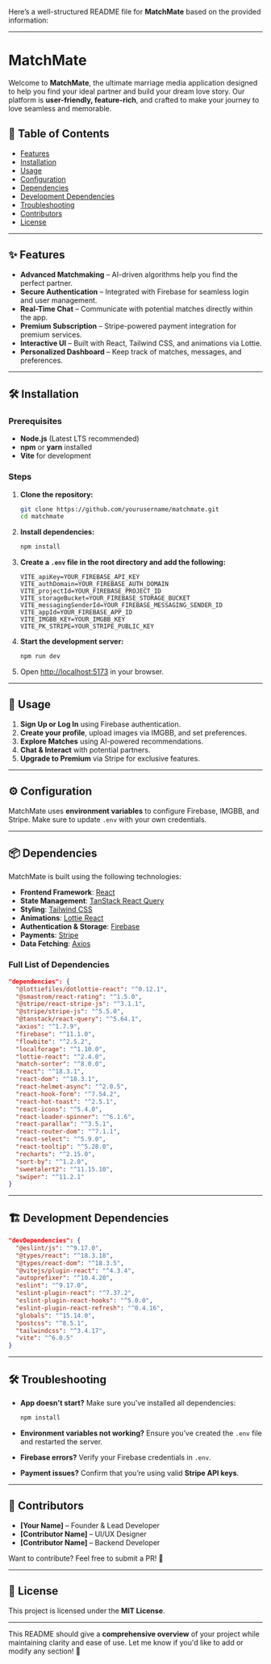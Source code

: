 Here’s a well-structured README file for **MatchMate** based on the provided information:  

---

# MatchMate  

Welcome to **MatchMate**, the ultimate marriage media application designed to help you find your ideal partner and build your dream love story. Our platform is **user-friendly, feature-rich**, and crafted to make your journey to love seamless and memorable.  

## 📌 Table of Contents  

- [Features](#features)  
- [Installation](#installation)  
- [Usage](#usage)  
- [Configuration](#configuration)  
- [Dependencies](#dependencies)  
- [Development Dependencies](#development-dependencies)  
- [Troubleshooting](#troubleshooting)  
- [Contributors](#contributors)  
- [License](#license)  

---

## ✨ Features  

- **Advanced Matchmaking** – AI-driven algorithms help you find the perfect partner.  
- **Secure Authentication** – Integrated with Firebase for seamless login and user management.  
- **Real-Time Chat** – Communicate with potential matches directly within the app.  
- **Premium Subscription** – Stripe-powered payment integration for premium services.  
- **Interactive UI** – Built with React, Tailwind CSS, and animations via Lottie.  
- **Personalized Dashboard** – Keep track of matches, messages, and preferences.  

---

## 🛠️ Installation  

### Prerequisites  

- **Node.js** (Latest LTS recommended)  
- **npm** or **yarn** installed  
- **Vite** for development  

### Steps  

1. **Clone the repository:**  

   ```bash
   git clone https://github.com/yourusername/matchmate.git
   cd matchmate
   ```

2. **Install dependencies:**  

   ```bash
   npm install
   ```

3. **Create a `.env` file in the root directory and add the following:**  

   ```env
   VITE_apiKey=YOUR_FIREBASE_API_KEY
   VITE_authDomain=YOUR_FIREBASE_AUTH_DOMAIN
   VITE_projectId=YOUR_FIREBASE_PROJECT_ID
   VITE_storageBucket=YOUR_FIREBASE_STORAGE_BUCKET
   VITE_messagingSenderId=YOUR_FIREBASE_MESSAGING_SENDER_ID
   VITE_appId=YOUR_FIREBASE_APP_ID
   VITE_IMGBB_KEY=YOUR_IMGBB_KEY
   VITE_PK_STRIPE=YOUR_STRIPE_PUBLIC_KEY
   ```

4. **Start the development server:**  

   ```bash
   npm run dev
   ```

5. Open [http://localhost:5173](http://localhost:5173) in your browser.  

---

## 🚀 Usage  

1. **Sign Up or Log In** using Firebase authentication.  
2. **Create your profile**, upload images via IMGBB, and set preferences.  
3. **Explore Matches** using AI-powered recommendations.  
4. **Chat & Interact** with potential partners.  
5. **Upgrade to Premium** via Stripe for exclusive features.  

---

## ⚙️ Configuration  

MatchMate uses **environment variables** to configure Firebase, IMGBB, and Stripe. Make sure to update `.env` with your own credentials.  

---

## 📦 Dependencies  

MatchMate is built using the following technologies:  

- **Frontend Framework**: [React](https://react.dev/)  
- **State Management**: [TanStack React Query](https://tanstack.com/query/latest)  
- **Styling**: [Tailwind CSS](https://tailwindcss.com/)  
- **Animations**: [Lottie React](https://www.npmjs.com/package/lottie-react)  
- **Authentication & Storage**: [Firebase](https://firebase.google.com/)  
- **Payments**: [Stripe](https://stripe.com/)  
- **Data Fetching**: [Axios](https://axios-http.com/)  

### Full List of Dependencies  

```json
"dependencies": {
  "@lottiefiles/dotlottie-react": "^0.12.1",
  "@smastrom/react-rating": "^1.5.0",
  "@stripe/react-stripe-js": "^3.1.1",
  "@stripe/stripe-js": "^5.5.0",
  "@tanstack/react-query": "^5.64.1",
  "axios": "^1.7.9",
  "firebase": "^11.1.0",
  "flowbite": "^2.5.2",
  "localforage": "^1.10.0",
  "lottie-react": "^2.4.0",
  "match-sorter": "^8.0.0",
  "react": "^18.3.1",
  "react-dom": "^18.3.1",
  "react-helmet-async": "^2.0.5",
  "react-hook-form": "^7.54.2",
  "react-hot-toast": "^2.5.1",
  "react-icons": "^5.4.0",
  "react-loader-spinner": "^6.1.6",
  "react-parallax": "^3.5.1",
  "react-router-dom": "^7.1.1",
  "react-select": "^5.9.0",
  "react-tooltip": "^5.28.0",
  "recharts": "^2.15.0",
  "sort-by": "^1.2.0",
  "sweetalert2": "^11.15.10",
  "swiper": "^11.2.1"
}
```

---

## 🏗️ Development Dependencies  

```json
"devDependencies": {
  "@eslint/js": "^9.17.0",
  "@types/react": "^18.3.18",
  "@types/react-dom": "^18.3.5",
  "@vitejs/plugin-react": "^4.3.4",
  "autoprefixer": "^10.4.20",
  "eslint": "^9.17.0",
  "eslint-plugin-react": "^7.37.2",
  "eslint-plugin-react-hooks": "^5.0.0",
  "eslint-plugin-react-refresh": "^0.4.16",
  "globals": "^15.14.0",
  "postcss": "^8.5.1",
  "tailwindcss": "^3.4.17",
  "vite": "^6.0.5"
}
```

---

## 🛠️ Troubleshooting  

- **App doesn't start?** Make sure you've installed all dependencies:  

  ```bash
  npm install
  ```

- **Environment variables not working?** Ensure you’ve created the `.env` file and restarted the server.  

- **Firebase errors?** Verify your Firebase credentials in `.env`.  

- **Payment issues?** Confirm that you’re using valid **Stripe API keys**.  

---

## 👥 Contributors  

- **[Your Name]** – Founder & Lead Developer  
- **[Contributor Name]** – UI/UX Designer  
- **[Contributor Name]** – Backend Developer  

Want to contribute? Feel free to submit a PR! 🚀  

---

## 📜 License  

This project is licensed under the **MIT License**.  

---

This README should give a **comprehensive overview** of your project while maintaining clarity and ease of use. Let me know if you'd like to add or modify any section! 🚀